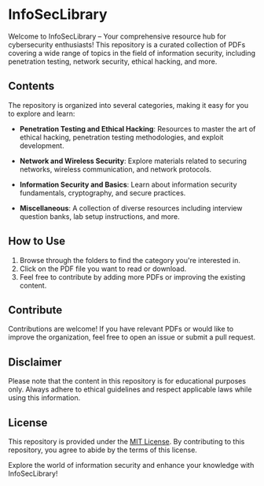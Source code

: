 # InfoSecLibrary

Welcome to InfoSecLibrary – Your comprehensive resource hub for cybersecurity enthusiasts! This repository is a curated collection of PDFs covering a wide range of topics in the field of information security, including penetration testing, network security, ethical hacking, and more.

## Contents

The repository is organized into several categories, making it easy for you to explore and learn:

- **Penetration Testing and Ethical Hacking**: Resources to master the art of ethical hacking, penetration testing methodologies, and exploit development.

- **Network and Wireless Security**: Explore materials related to securing networks, wireless communication, and network protocols.

- **Information Security and Basics**: Learn about information security fundamentals, cryptography, and secure practices.

- **Miscellaneous**: A collection of diverse resources including interview question banks, lab setup instructions, and more.

## How to Use

1. Browse through the folders to find the category you're interested in.
2. Click on the PDF file you want to read or download.
3. Feel free to contribute by adding more PDFs or improving the existing content.

## Contribute

Contributions are welcome! If you have relevant PDFs or would like to improve the organization, feel free to open an issue or submit a pull request.

## Disclaimer

Please note that the content in this repository is for educational purposes only. Always adhere to ethical guidelines and respect applicable laws while using this information.

## License

This repository is provided under the [MIT License](LICENSE). By contributing to this repository, you agree to abide by the terms of this license.

Explore the world of information security and enhance your knowledge with InfoSecLibrary!
